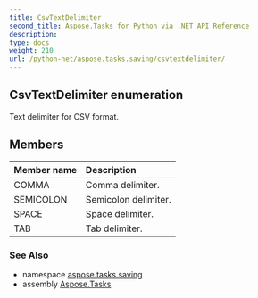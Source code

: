 ```yaml
---
title: CsvTextDelimiter
second_title: Aspose.Tasks for Python via .NET API Reference
description: 
type: docs
weight: 210
url: /python-net/aspose.tasks.saving/csvtextdelimiter/
---
```


## CsvTextDelimiter enumeration

Text delimiter for CSV format.

## Members
| Member name | Description |
| :- | :- |
|COMMA|Comma delimiter.|
|SEMICOLON|Semicolon delimiter.|
|SPACE|Space delimiter.|
|TAB|Tab delimiter.|

### See Also

* namespace [aspose.tasks.saving](/tasks/python-net/aspose.tasks.saving/)
* assembly [Aspose.Tasks](/tasks/python-net/)

